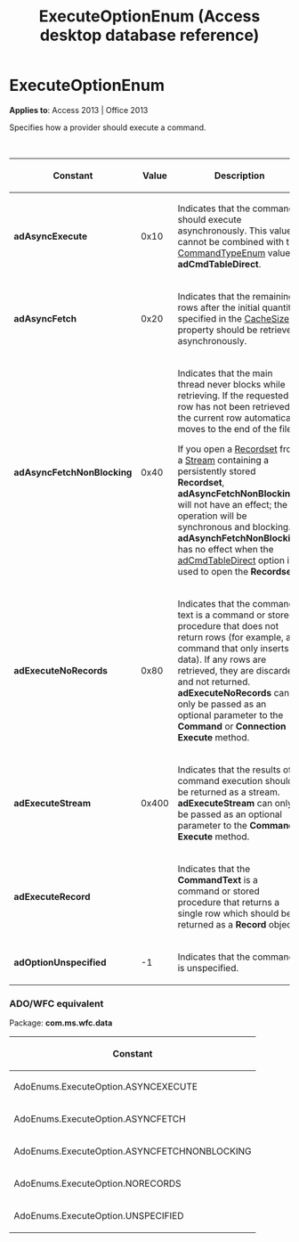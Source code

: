 ﻿---
title: ExecuteOptionEnum (Access desktop database reference)
TOCTitle: ExecuteOptionEnum
ms:assetid: bd6d44a3-e471-7aa0-3e65-6775334de2ff
ms:mtpsurl: https://msdn.microsoft.com/library/JJ249915(v=office.15)
ms:contentKeyID: 48547438
ms.date: 10/18/2018
mtps_version: v=office.15
---

# ExecuteOptionEnum

**Applies to**: Access 2013 | Office 2013

Specifies how a provider should execute a command.

<br/>

<table>
<colgroup>
<col style="width: 33%" />
<col style="width: 33%" />
<col style="width: 33%" />
</colgroup>
<thead>
<tr class="header">
<th><p>Constant</p></th>
<th><p>Value</p></th>
<th><p>Description</p></th>
</tr>
</thead>
<tbody>
<tr class="odd">
<td><p><strong>adAsyncExecute</strong></p></td>
<td><p>0x10</p></td>
<td><p>Indicates that the command should execute asynchronously. This value cannot be combined with the <a href="commandtypeenum.md">CommandTypeEnum</a> value <strong>adCmdTableDirect</strong>.</p></td>
</tr>
<tr class="even">
<td><p><strong>adAsyncFetch</strong></p></td>
<td><p>0x20</p></td>
<td><p>Indicates that the remaining rows after the initial quantity specified in the <a href="cachesize-property-ado.md">CacheSize</a> property should be retrieved asynchronously.</p></td>
</tr>
<tr class="odd">
<td><p><strong>adAsyncFetchNonBlocking</strong></p></td>
<td><p>0x40</p></td>
<td><p>Indicates that the main thread never blocks while retrieving. If the requested row has not been retrieved, the current row automatically moves to the end of the file.</p><p>If you open a <a href="recordset-object-ado.md">Recordset</a> from a <a href="stream-object-ado.md">Stream</a> containing a persistently stored <strong>Recordset</strong>, <strong>adAsyncFetchNonBlocking</strong> will not have an effect; the operation will be synchronous and blocking. <strong>adAsynchFetchNonBlocking</strong> has no effect when the <a href="commandtypeenum.md">adCmdTableDirect</a> option is used to open the <strong>Recordset</strong>.</p></td>
</tr>
<tr class="even">
<td><p><strong>adExecuteNoRecords</strong></p></td>
<td><p>0x80</p></td>
<td><p>Indicates that the command text is a command or stored procedure that does not return rows (for example, a command that only inserts data). If any rows are retrieved, they are discarded and not returned. <strong>adExecuteNoRecords</strong> can only be passed as an optional parameter to the <strong>Command</strong> or <strong>Connection</strong> <strong>Execute</strong> method.</p></td>
</tr>
<tr class="odd">
<td><p><strong>adExecuteStream</strong></p></td>
<td><p>0x400</p></td>
<td><p>Indicates that the results of a command execution should be returned as a stream. <strong>adExecuteStream</strong> can only be passed as an optional parameter to the <strong>Command</strong> <strong>Execute</strong> method.</p></td>
</tr>
<tr class="even">
<td><p><strong>adExecuteRecord</strong></p></td>
<td><p><br />
</p></td>
<td><p>Indicates that the <strong>CommandText</strong> is a command or stored procedure that returns a single row which should be returned as a <strong>Record</strong> object.</p></td>
</tr>
<tr class="odd">
<td><p><strong>adOptionUnspecified</strong></p></td>
<td><p>-1</p></td>
<td><p>Indicates that the command is unspecified.</p></td>
</tr>
</tbody>
</table>


### ADO/WFC equivalent

Package: **com.ms.wfc.data**

<table>
<colgroup>
<col style="width: 100%" />
</colgroup>
<thead>
<tr class="header">
<th><p>Constant</p></th>
</tr>
</thead>
<tbody>
<tr class="odd">
<td><p>AdoEnums.ExecuteOption.ASYNCEXECUTE</p></td>
</tr>
<tr class="even">
<td><p>AdoEnums.ExecuteOption.ASYNCFETCH</p></td>
</tr>
<tr class="odd">
<td><p>AdoEnums.ExecuteOption.ASYNCFETCHNONBLOCKING</p></td>
</tr>
<tr class="even">
<td><p>AdoEnums.ExecuteOption.NORECORDS</p></td>
</tr>
<tr class="odd">
<td><p>AdoEnums.ExecuteOption.UNSPECIFIED</p></td>
</tr>
</tbody>
</table>

